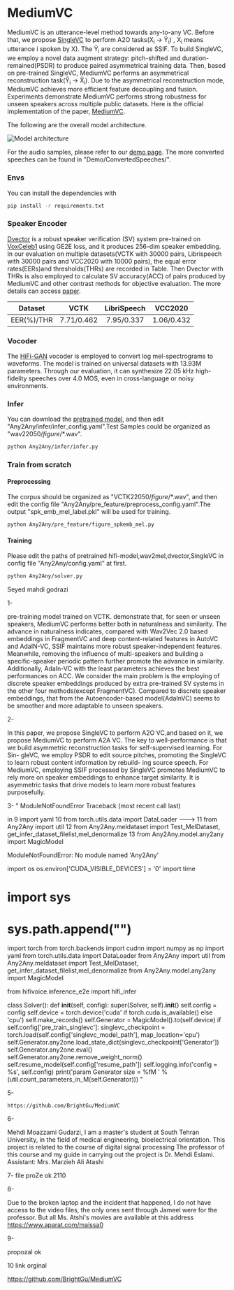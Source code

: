 # MediumVC
MediumVC is an utterance-level method towards any-to-any VC. Before that, we propose [SingleVC](https://github.com/BrightGu/SingleVC) to perform A2O tasks(X<sub>i</sub> → Ŷ<sub>i</sub>) , X<sub>i</sub> means utterance i spoken by X). The Ŷ<sub>i</sub> are considered as SSIF. To build SingleVC, we employ a novel data augment strategy: pitch-shifted and duration-remained(PSDR) to produce paired asymmetrical training data. Then, based on pre-trained SingleVC, MediumVC performs an asymmetrical reconstruction task(Ŷ<sub>i</sub> → X̂<sub>i</sub>). Due to the asymmetrical reconstruction mode, MediumVC achieves more efficient feature decoupling and fusion. Experiments demonstrate MediumVC performs strong robustness for unseen speakers across multiple public datasets.
Here is the official implementation of the paper, [MediumVC](http://arxiv.org/abs/2110.02500).


The following are the overall model architecture.

![Model architecture](Demo/image/mediumvc.png)

For the audio samples, please refer to our [demo page](https://brightgu.github.io/MediumVC/). The more converted speeches can be found in "Demo/ConvertedSpeeches/".

### Envs
You can install the dependencies with
```bash
pip install -r requirements.txt
```

### Speaker Encoder
[Dvector](https://github.com/yistLin/dvector)  is a robust  speaker verification (SV) system pre-trained on [VoxCeleb1](https://www.robots.ox.ac.uk/~vgg/data/voxceleb/vox1.html)  using GE2E loss, and it  produces 256-dim speaker embedding. In our evaluation on multiple datasets(VCTK with 30000 pairs, Librispeech with 30000 pairs and VCC2020 with 10000 pairs), the equal error rates(EERs)and thresholds(THRs) are recorded in Table. Then Dvector with THRs is also employed to calculate SV accuracy(ACC) of pairs produced by MediumVC and other contrast methods for objective evaluation. The more details can access [paper](http://arxiv.org/abs/2110.02500).

| Dataset | VCTK | LibriSpeech | VCC2020 |
| :------:| :------: | :------: |:------: |
| EER(%)/THR | 7.71/0.462 | 7.95/0.337 |1.06/0.432 |

### Vocoder
The [HiFi-GAN](https://github.com/jik876/hifi-gan) vocoder is employed to convert log mel-spectrograms to waveforms. The model is trained on universal datasets with 13.93M parameters. Through our evaluation, it can synthesize 22.05 kHz high-fidelity speeches over 4.0 MOS, even in cross-language or noisy environments.

### Infer
You can download the [pretrained model](https://drive.google.com/file/d/1mMSLYdHZZ9PtJo6kceMO2483TxKXgLa_/view?usp=sharing), and then edit "Any2Any/infer/infer_config.yaml".Test Samples could be organized  as "wav22050/$figure$/*.wav". 
```bash
python Any2Any/infer/infer.py
```
### Train from scratch

####  Preprocessing
The corpus should be organized as "VCTK22050/$figure$/*.wav", and then edit the config file "Any2Any/pre_feature/preprocess_config.yaml".The output "spk_emb_mel_label.pkl" will be used for training.
```bash
python Any2Any/pre_feature/figure_spkemb_mel.py
```
#### Training
Please edit the paths of pretrained  hifi-model,wav2mel,dvector,SingleVC in config file "Any2Any/config.yaml" at first.
```bash
python Any2Any/solver.py
```

Seyed mahdi godrazi

1- 

pre-training model trained on VCTK. 
demonstrate that, for seen or unseen speakers, MediumVC
performs better both in naturalness and similarity. The advance in naturalness indicates, compared with Wav2Vec
2.0 based embeddings in FragmentVC and deep content-related
features in AutoVC and AdaIN-VC, SSIF maintains more robust speaker-independent features. Meanwhile, removing the 
influence of multi-speakers and building a specific-speaker
periodic pattern further promote the advance in similarity.
Additionally, AdaIn-VC with the least parameters achieves the best performances on ACC.
We consider the main problem is the employing of discrete speaker embeddings produced by extra pre-trained SV systems in the other four
methods(except FragmentVC). Compared to discrete speaker embeddings, that from the Autoencoder-based model(AdaInVC)
seems to be smoother and more adaptable to unseen speakers.

2- 

In this paper, we propose SingleVC to perform A2O VC,and based on it, we propose MediumVC to perform A2A
VC. The key to well-performance is that we build asymmetric reconstruction tasks for self-supervised learning. For Sin-
gleVC, we employ PSDR to edit source pitches, promoting the SingleVC to learn robust content information by rebuild-
ing source speech. For MediumVC, employing SSIF processed by SingleVC promotes MediumVC to rely more on
speaker embeddings to enhance target similarity. It is asymmetric tasks that drive models to learn more robust features
purposefully.


3-
"
ModuleNotFoundError                       Traceback (most recent call last)

<ipython-input-1-cccb1023891d> in <module>
      9 import yaml
     10 from torch.utils.data import DataLoader
---> 11 from Any2Any import util
     12 from Any2Any.meldataset import Test_MelDataset, get_infer_dataset_filelist,mel_denormalize
     13 from Any2Any.model.any2any import MagicModel

ModuleNotFoundError: No module named 'Any2Any'


import os
os.environ['CUDA_VISIBLE_DEVICES'] = '0'
import time
# import sys
# sys.path.append("")
import torch
from torch.backends import cudnn
import numpy as np
import yaml
from torch.utils.data import DataLoader
from Any2Any import util
from Any2Any.meldataset import Test_MelDataset, get_infer_dataset_filelist,mel_denormalize
from Any2Any.model.any2any import MagicModel
	
from hifivoice.inference_e2e import  hifi_infer


class Solver():
	def __init__(self, config):
		super(Solver, self).__init__()
		self.config = config
		self.device = torch.device('cuda' if torch.cuda.is_available() else 'cpu')
		self.make_records()
		self.Generator = MagicModel().to(self.device)
		if self.config['pre_train_singlevc']:
			singlevc_checkpoint = torch.load(self.config['singlevc_model_path'], map_location='cpu')
			self.Generator.any2one.load_state_dict(singlevc_checkpoint['Generator'])
			self.Generator.any2one.eval()
			self.Generator.any2one.remove_weight_norm()
		self.resume_model(self.config['resume_path'])
		self.logging.info('config = %s', self.config)
		print('param Generator size = %fM ' % (util.count_parameters_in_M(self.Generator)))
	"

	
5- 
	
	https://github.com/BrightGu/MediumVC
	
	
	
6-
	
Mehdi Moazzami Gudarzi, I am a master's student at South Tehran University, in the field of medical engineering, bioelectrical orientation.
This project is related to the course of digital signal processing
The professor of this course and my guide in carrying out the project is Dr. Mehdi Eslami.
Assistant: Mrs. Marzieh Ali Atashi

	
7- file proZe ok 
2110

	
8-
		
Due to the broken laptop and the incident that happened, I do not have access to the video files, the only ones sent through Jameel were for the professor.
But all Ms. Atshi's movies are available at this address
	https://www.aparat.com/maissa0
	
	
9-
	
propozal  ok 	

10
link orginal 

https://github.com/BrightGu/MediumVC
	
